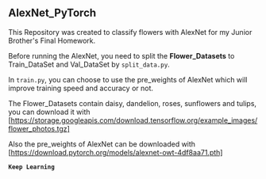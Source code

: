 ## AlexNet_PyTorch

This Repository was created to classify flowers with AlexNet for my Junior Brother's Final Homework.

Before running the AlexNet, you need to split the **Flower_Datasets** to Train_DataSet and Val_DataSet by `split_data.py`.

In `train.py`, you can choose to use the pre_weights of AlexNet which will improve training speed and accuracy or not.

The Flower_Datasets contain daisy, dandelion, roses, sunflowers and tulips, you can download it with [https://storage.googleapis.com/download.tensorflow.org/example_images/flower_photos.tgz]

Also the pre_weights of AlexNet can be downloaded with
[https://download.pytorch.org/models/alexnet-owt-4df8aa71.pth]

**`Keep Learning`**
